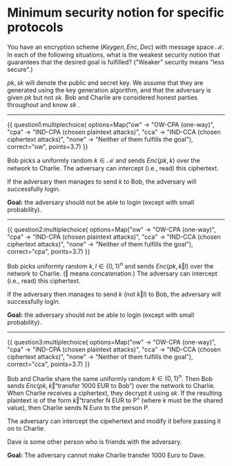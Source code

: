 # Minimum security notion for specific protocols

You have an encryption scheme $(\mathit{Keygen},\mathit{Enc},\mathit{Dec})$ with message space $\mathcal M$. In each of the following situations, what is the weakest security notion that guarantees that the desired goal is fulfilled? ("Weaker" security means "less secure".)

$\mathit{pk},\mathit{sk}$ will denote the public and secret key. We assume that they are generated using the key generation algorithm, and that the adversary is given $\mathit{pk}$ but not $\mathit{sk}$. Bob and Charlie are considered honest parties throughout and know  $\mathit{sk}$ .

---

{{ question1:multiplechoice(
       options=Map("ow" -> "OW-CPA (one-way)",
                   "cpa" -> "IND-CPA (chosen plaintext attacks)",
                   "cca" -> "IND-CCA (chosen ciphertext attacks)",
                   "none" -> "Neither of them fulfills the goal"),
       correct="ow", points=3.7) }}

Bob picks a uniformly random $k\in\mathcal M$ and sends $\mathit{Enc}(\mathit{pk},k)$ over the network to Charlie. The adversary can intercept (i.e., read) this ciphertext.

If the adversary then manages to send $k$ to Bob, the adversary will successfully login.

**Goal:** the adversary should not be able to login (except with small probability).

---

{{ question2:multiplechoice(
       options=Map("ow" -> "OW-CPA (one-way)",
                   "cpa" -> "IND-CPA (chosen plaintext attacks)",
                   "cca" -> "IND-CCA (chosen ciphertext attacks)",
                   "none" -> "Neither of them fulfills the goal"),
       correct="cpa", points=3.7) }}

Bob picks uniformly random $k,l\in\{0,1\}^n$ and sends $\mathit{Enc}(\mathit{pk},k\Vert l)$ over the network to Charlie. ($\Vert$ means concatenation.) The adversary can intercept (i.e., read) this ciphertext.

If the adversary then manages to send $k$ (not $k\Vert l$) to Bob, the adversary will successfully login.

**Goal:** the adversary should not be able to login (except with small probability).

---

{{ question3:multiplechoice(
       options=Map("ow" -> "OW-CPA (one-way)",
                   "cpa" -> "IND-CPA (chosen plaintext attacks)",
                   "cca" -> "IND-CCA (chosen ciphertext attacks)",
                   "none" -> "Neither of them fulfills the goal"),
       correct="cca", points=3.7) }}

Bob and Charlie share the same uniformly random $k\in\{0,1\}^n$. Then Bob sends $\mathit{Enc}(\mathit{pk}, k\Vert\text{``transfer 1000 EUR to Bob''})$ over the network to Charlie. When Charlie receives a ciphertext, they decrypt it using $\mathit{sk}$. If the resulting plaintext is of the form $k\Vert\text{``transfer N EUR to P''}$ (where $k$ must be the shared value), then Charlie sends N Euro to the person P.

The adversary can intercept the cipehertext and modify it before passing it on to Charlie.

Dave is some other person who is friends with the adversary.

**Goal:** The adversary cannot make Charlie transfer 1000 Euro to Dave.
